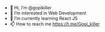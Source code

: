 - 👋 Hi, I’m @gopikiller
- 👀 I’m interested in Web Development
- 🌱 I’m currently learning React JS
- 📫 How to reach me https://t.me/Gopi_killer

<!---
gopikiller/gopikiller is a ✨ special ✨ repository because its `README.md` (this file) appears on your GitHub profile.
You can click the Preview link to take a look at your changes.
--->
